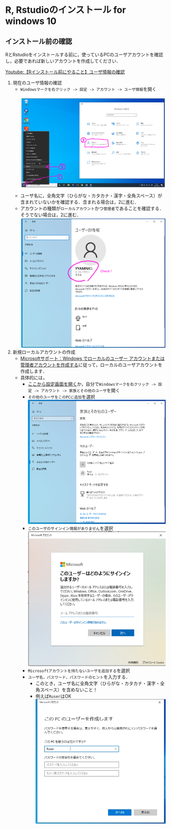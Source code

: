 # R, Rstudioのインストール for windows 10


## インストール前の確認

RとRstudioをインストールする前に，使っているPCのユーザアカウントを確認し，必要であれば新しいアカウントを作成してください．

[Youtube:【Rインストール前にやること】ユーザ情報の確認](https://www.youtube.com/watch?v=uTb8WgAuOIY)

1. 現在のユーザ情報の確認
    - `Windowsマークを右クリック -> 設定 -> アカウント -> ユーザ情報`を開く 
        ![](./figs_win10/open_settings_edit.png?raw=true)
    - ユーザ名に，全角文字（ひらがな・カタカナ・漢字・全角スペース）が含まれていないかを確認する．含まれる場合は，2に進む．
    - アカウントの種類が`ローカルアカウント`かつ`管理者`であることを確認する．そうでない場合は，2に進む．
        ![](./figs_win10/user_info_edit.png?raw=true)
2. 新規ローカルアカウントの作成
    - [Microsoftサポート：Windows でローカルのユーザー アカウントまたは管理者アカウントを作成する](https://support.microsoft.com/ja-jp/windows/windows-でローカルのユーザー-アカウントまたは管理者アカウントを作成する-20de74e0-ac7f-3502-a866-32915af2a34d)に従って，ローカルのユーザアカウントを作成します．
    - 具体的には，
        - [ここから設定画面を開く](ms-settings:otherusers)か，自分で`Windowsマークを右クリック -> 設定 -> アカウント -> 家族とその他のユーザ`を開く
        - `その他のユーザをこのPCに追加`を選択
            ![](./figs_win10/add_user1.png?raw=true)
        - `このユーザのサインイン情報がありません`を選択
            ![](./figs_win10/add_user2.png?raw=true)
        - `Microsoftアカウントを持たないユーザを追加する`を選択
        - `ユーザ名，パスワード，パスワードのヒント`を入力する．
            - このとき，ユーザ名に全角文字（ひらがな・カタカナ・漢字・全角スペース）を含めないこと！
            - 例えば`Ruser`はOK
            ![](./figs_win10/input_new_user.png?raw=true)

